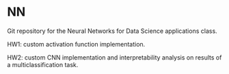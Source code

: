 # NN
Git repository for the Neural Networks for Data Science applications class.

HW1: custom activation function implementation.

HW2: custom CNN implementation and interpretability analysis on results of a multiclassification task.
